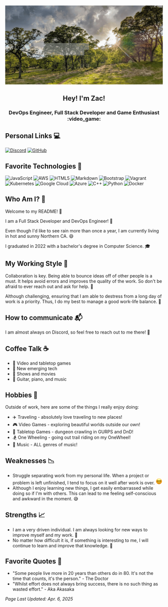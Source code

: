 <p align="center">
<img src="assets/zac-anime-banner.gif">
</p>

<h2 align="center" display: inline>
Hey! I'm Zac!
</h2>

<h3 align="center">
DevOps Engineer, Full Stack Developer and Game Enthusiast :video_game:
</h3>

## Personal Links :computer:

[![Discord](https://img.shields.io/badge/Discord-7289DA?style=for-the-badge&logo=discord&logoColor=white)](https://discord.com/users/354527381379350529)
[![GitHub](https://img.shields.io/badge/GitHub-100000?style=for-the-badge&logo=github&logoColor=white)](https://github.com/zjorge96)

## Favorite Technologies :robot:

![JavaScript](https://img.shields.io/badge/JavaScript-F7DF1E?style=for-the-badge&logo=javascript&logoColor=black)
![AWS](https://img.shields.io/badge/AWS-%23FF9900.svg?style=for-the-badge&logo=amazon-aws&logoColor=white)
![HTML5](https://img.shields.io/badge/html5-%23E34F26.svg?style=for-the-badge&logo=html5&logoColor=white)
![Markdown](https://img.shields.io/badge/markdown-%23000000.svg?style=for-the-badge&logo=markdown&logoColor=white)
![Bootstrap](https://img.shields.io/badge/bootstrap-%23563D7C.svg?style=for-the-badge&logo=bootstrap&logoColor=white)
![Vagrant](https://img.shields.io/badge/vagrant-%231563FF.svg?style=for-the-badge&logo=vagrant&logoColor=white)
![Kubernetes](https://img.shields.io/badge/kubernetes-%23326ce5.svg?style=for-the-badge&logo=kubernetes&logoColor=white)
![Google Cloud](https://img.shields.io/badge/Google%20Cloud-%234285F4.svg?style=for-the-badge&logo=google-cloud&logoColor=white)
![Azure](https://img.shields.io/badge/azure-%230072C6.svg?style=for-the-badge&logo=azure-devops&logoColor=white)
![C++](https://img.shields.io/badge/C++-00599C?style=for-the-badge&logo=c%2B%2B&logoColor=white)
![Python](https://img.shields.io/badge/Python-3776AB?style=for-the-badge&logo=python&logoColor=white)
![Docker](https://img.shields.io/badge/docker-%230db7ed.svg?style=for-the-badge&logo=docker&logoColor=white)

## Who Am I? :raising_hand:

Welcome to my README! :wave:

I am a Full Stack Developer and DevOps Engineer! :tiger:

Even though I'd like to see rain more than once a year, I am currently living in hot and sunny Northern CA. :smile:

I graduated in 2022 with a bachelor's degree in Computer Science. :mortar_board:

## My Working Style :key:

Collaboration is key. Being able to bounce ideas off of other people is a must. It helps avoid errors and improves the quality of the work. So don't be afraid to ever reach out and ask for help. :handshake:

Although challenging, ensuring that I am able to destress from a long day of work is a priority. Thus, I do my best to manage a good work-life balance. :briefcase:

## How to communicate :mailbox_with_mail:

I am almost always on Discord, so feel free to reach out to me there! :iphone:

## Coffee Talk :coffee:

- :space_invader: Video and tabletop games
- :robot: New emerging tech
- :movie_camera: Shows and movies
- :guitar: Guitar, piano, and music

## Hobbies :game_die:

Outside of work, here are some of the things I really enjoy doing:
- :airplane: Traveling - absolutely love traveling to new places!
- :video_game: Video Games - exploring beautiful worlds outside our own!
- :dragon: Tabletop Games - dungeon crawling in GURPS and DnD! 
- :snowboarder: One Wheeling - going out trail riding on my OneWheel!
- :musical_note: Music - ALL genres of music!

## Weaknesses :chart_with_downwards_trend:

- Struggle separating work from my personal life. When a project or problem is left unfinished, I tend to focus on it well after work is over. <img height="20px;" src="assets/face-with-spiral-eyes.png">
- Although I enjoy learning new things, I get easily embarrassed while doing so if I'm with others. This can lead to me feeling self-conscious and awkward in the moment. :sweat_smile:

## Strengths :chart_with_upwards_trend:

- I am a very driven individual. I am always looking for new ways to improve myself and my work. :muscle:
- No matter how difficult it is, if something is interesting to me, I will continue to learn and improve that knowledge. 🧠

## Favorite Quotes :speech_balloon:

- "Some people live more in 20 years than others do in 80. It's not the time that counts, it's the person." - The Doctor
- "Whilst effort does not always bring success, there is no such thing as wasted effort." - Aka Akasaka

*Page Last Updated: Apr. 6, 2025*
